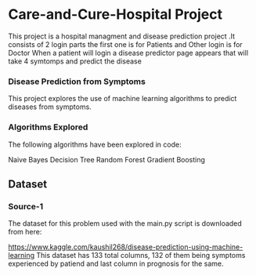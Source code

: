 # Care-and-Cure-Hospital Project
This project is a hospital managment and disease prediction project .It consists of 2 login parts the first one is for Patients and Other login is for Doctor
When a patient will login a disease predictor page appears that will take 4 symtomps and predict the disease

### Disease Prediction from Symptoms
This project explores the use of machine learning algorithms to predict diseases from symptoms.

### Algorithms Explored
The following algorithms have been explored in code:

Naive Bayes
Decision Tree
Random Forest
Gradient Boosting
## Dataset
### Source-1
The dataset for this problem used with the main.py script is downloaded from here:

https://www.kaggle.com/kaushil268/disease-prediction-using-machine-learning
This dataset has 133 total columns, 132 of them being symptoms experienced by patiend and last column in prognosis for the same.


